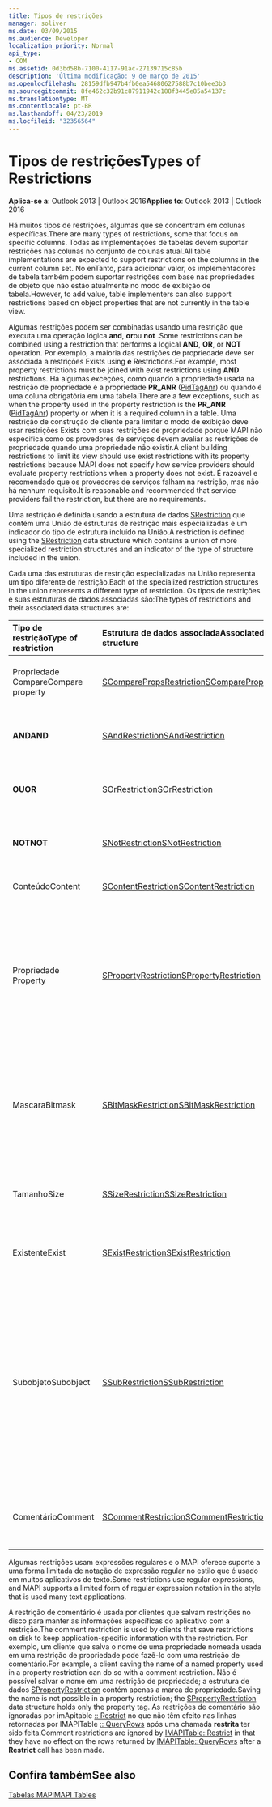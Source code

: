 ```yaml
---
title: Tipos de restrições
manager: soliver
ms.date: 03/09/2015
ms.audience: Developer
localization_priority: Normal
api_type:
- COM
ms.assetid: 0d3bd58b-7100-4117-91ac-27139715c85b
description: 'Última modificação: 9 de março de 2015'
ms.openlocfilehash: 28159dfb947b4fb0ea54680627588b7c10bee3b3
ms.sourcegitcommit: 8fe462c32b91c87911942c188f3445e85a54137c
ms.translationtype: MT
ms.contentlocale: pt-BR
ms.lasthandoff: 04/23/2019
ms.locfileid: "32356564"
---
```

# <a name="types-of-restrictions"></a><span data-ttu-id="97d37-103">Tipos de restrições</span><span class="sxs-lookup"><span data-stu-id="97d37-103">Types of Restrictions</span></span>

  
  
<span data-ttu-id="97d37-104">**Aplica-se a**: Outlook 2013 | Outlook 2016</span><span class="sxs-lookup"><span data-stu-id="97d37-104">**Applies to**: Outlook 2013 | Outlook 2016</span></span> 
  
<span data-ttu-id="97d37-105">Há muitos tipos de restrições, algumas que se concentram em colunas específicas.</span><span class="sxs-lookup"><span data-stu-id="97d37-105">There are many types of restrictions, some that focus on specific columns.</span></span> <span data-ttu-id="97d37-106">Todas as implementações de tabelas devem suportar restrições nas colunas no conjunto de colunas atual.</span><span class="sxs-lookup"><span data-stu-id="97d37-106">All table implementations are expected to support restrictions on the columns in the current column set.</span></span> <span data-ttu-id="97d37-107">No enTanto, para adicionar valor, os implementadores de tabela também podem suportar restrições com base nas propriedades de objeto que não estão atualmente no modo de exibição de tabela.</span><span class="sxs-lookup"><span data-stu-id="97d37-107">However, to add value, table implementers can also support restrictions based on object properties that are not currently in the table view.</span></span>
  
<span data-ttu-id="97d37-108">Algumas restrições podem ser combinadas usando uma restrição que executa uma operação lógica **and**, **or**ou **not** .</span><span class="sxs-lookup"><span data-stu-id="97d37-108">Some restrictions can be combined using a restriction that performs a logical **AND**, **OR**, or **NOT** operation.</span></span> <span data-ttu-id="97d37-109">Por exemplo, a maioria das restrições de propriedade deve ser associada a restrições Exists using **e** Restrictions.</span><span class="sxs-lookup"><span data-stu-id="97d37-109">For example, most property restrictions must be joined with exist restrictions using **AND** restrictions.</span></span> <span data-ttu-id="97d37-110">Há algumas exceções, como quando a propriedade usada na restrição de propriedade é a propriedade **PR_ANR** ([PidTagAnr](pidtaganr-canonical-property.md)) ou quando é uma coluna obrigatória em uma tabela.</span><span class="sxs-lookup"><span data-stu-id="97d37-110">There are a few exceptions, such as when the property used in the property restriction is the **PR_ANR** ([PidTagAnr](pidtaganr-canonical-property.md)) property or when it is a required column in a table.</span></span> <span data-ttu-id="97d37-111">Uma restrição de construção de cliente para limitar o modo de exibição deve usar restrições Exists com suas restrições de propriedade porque MAPI não especifica como os provedores de serviços devem avaliar as restrições de propriedade quando uma propriedade não existir.</span><span class="sxs-lookup"><span data-stu-id="97d37-111">A client building restrictions to limit its view should use exist restrictions with its property restrictions because MAPI does not specify how service providers should evaluate property restrictions when a property does not exist.</span></span> <span data-ttu-id="97d37-112">É razoável e recomendado que os provedores de serviços falham na restrição, mas não há nenhum requisito.</span><span class="sxs-lookup"><span data-stu-id="97d37-112">It is reasonable and recommended that service providers fail the restriction, but there are no requirements.</span></span> 
  
<span data-ttu-id="97d37-113">Uma restrição é definida usando a estrutura de dados [SRestriction](srestriction.md) que contém uma União de estruturas de restrição mais especializadas e um indicador do tipo de estrutura incluído na União.</span><span class="sxs-lookup"><span data-stu-id="97d37-113">A restriction is defined using the [SRestriction](srestriction.md) data structure which contains a union of more specialized restriction structures and an indicator of the type of structure included in the union.</span></span> 
  
<span data-ttu-id="97d37-114">Cada uma das estruturas de restrição especializadas na União representa um tipo diferente de restrição.</span><span class="sxs-lookup"><span data-stu-id="97d37-114">Each of the specialized restriction structures in the union represents a different type of restriction.</span></span> <span data-ttu-id="97d37-115">Os tipos de restrições e suas estruturas de dados associadas são:</span><span class="sxs-lookup"><span data-stu-id="97d37-115">The types of restrictions and their associated data structures are:</span></span>
  
|<span data-ttu-id="97d37-116">**Tipo de restrição**</span><span class="sxs-lookup"><span data-stu-id="97d37-116">**Type of restriction**</span></span>|<span data-ttu-id="97d37-117">**Estrutura de dados associada**</span><span class="sxs-lookup"><span data-stu-id="97d37-117">**Associated data structure**</span></span>|<span data-ttu-id="97d37-118">**Descrição**</span><span class="sxs-lookup"><span data-stu-id="97d37-118">**Description**</span></span>|
|:-----|:-----|:-----|
|<span data-ttu-id="97d37-119">Propriedade Compare</span><span class="sxs-lookup"><span data-stu-id="97d37-119">Compare property</span></span>  <br/> |[<span data-ttu-id="97d37-120">SComparePropsRestriction</span><span class="sxs-lookup"><span data-stu-id="97d37-120">SComparePropsRestriction</span></span>](scomparepropsrestriction.md) <br/> |<span data-ttu-id="97d37-121">Compara duas propriedades do mesmo tipo.</span><span class="sxs-lookup"><span data-stu-id="97d37-121">Compares two properties of the same type.</span></span>  <br/> |
|<span data-ttu-id="97d37-122">**AND**</span><span class="sxs-lookup"><span data-stu-id="97d37-122">**AND**</span></span> <br/> |[<span data-ttu-id="97d37-123">SAndRestriction</span><span class="sxs-lookup"><span data-stu-id="97d37-123">SAndRestriction</span></span>](sandrestriction.md) <br/> |<span data-ttu-id="97d37-124">Executa uma operação **e** lógica em duas ou mais restrições.</span><span class="sxs-lookup"><span data-stu-id="97d37-124">Performs a logical **AND** operation on two or more restrictions.</span></span>  <br/> |
|<span data-ttu-id="97d37-125">**OU**</span><span class="sxs-lookup"><span data-stu-id="97d37-125">**OR**</span></span> <br/> |[<span data-ttu-id="97d37-126">SOrRestriction</span><span class="sxs-lookup"><span data-stu-id="97d37-126">SOrRestriction</span></span>](sorrestriction.md) <br/> |<span data-ttu-id="97d37-127">Executa uma operação lógica **ou** em duas ou mais restrições.</span><span class="sxs-lookup"><span data-stu-id="97d37-127">Performs a logical **OR** operation on two or more restrictions.</span></span>  <br/> |
|<span data-ttu-id="97d37-128">**NOT**</span><span class="sxs-lookup"><span data-stu-id="97d37-128">**NOT**</span></span> <br/> |[<span data-ttu-id="97d37-129">SNotRestriction</span><span class="sxs-lookup"><span data-stu-id="97d37-129">SNotRestriction</span></span>](snotrestriction.md) <br/> |<span data-ttu-id="97d37-130">Executa uma operação **não** lógica em duas ou mais restrições.</span><span class="sxs-lookup"><span data-stu-id="97d37-130">Performs a logical **NOT** operation on two or more restrictions.</span></span>  <br/> |
|<span data-ttu-id="97d37-131">Conteúdo</span><span class="sxs-lookup"><span data-stu-id="97d37-131">Content</span></span>  <br/> |[<span data-ttu-id="97d37-132">SContentRestriction</span><span class="sxs-lookup"><span data-stu-id="97d37-132">SContentRestriction</span></span>](scontentrestriction.md) <br/> |<span data-ttu-id="97d37-133">Localiza dados especificados.</span><span class="sxs-lookup"><span data-stu-id="97d37-133">Locates specified data.</span></span>  <br/> |
|<span data-ttu-id="97d37-134">Propriedade	</span><span class="sxs-lookup"><span data-stu-id="97d37-134">Property</span></span>  <br/> |[<span data-ttu-id="97d37-135">SPropertyRestriction</span><span class="sxs-lookup"><span data-stu-id="97d37-135">SPropertyRestriction</span></span>](spropertyrestriction.md) <br/> |<span data-ttu-id="97d37-136">Especifica um determinado valor de propriedade como critérios de correspondência.</span><span class="sxs-lookup"><span data-stu-id="97d37-136">Specifies a particular property value as criteria for matching.</span></span> <span data-ttu-id="97d37-137">Pode ser usado, por exemplo, para pesquisar um determinado tipo de anexo.</span><span class="sxs-lookup"><span data-stu-id="97d37-137">Can be used, for example, to search for a particular type of attachment.</span></span>  <br/> |
|<span data-ttu-id="97d37-138">Mascara</span><span class="sxs-lookup"><span data-stu-id="97d37-138">Bitmask</span></span>  <br/> |[<span data-ttu-id="97d37-139">SBitMaskRestriction</span><span class="sxs-lookup"><span data-stu-id="97d37-139">SBitMaskRestriction</span></span>](sbitmaskrestriction.md) <br/> |<span data-ttu-id="97d37-140">Aplica um bitmask a uma propriedade PT_LONG, geralmente para determinar se determinados sinalizadores estão definidos.</span><span class="sxs-lookup"><span data-stu-id="97d37-140">Applies a bitmask to a PT_LONG property, typically to determine whether particular flags are set.</span></span>  <br/> |
|<span data-ttu-id="97d37-141">Tamanho</span><span class="sxs-lookup"><span data-stu-id="97d37-141">Size</span></span>  <br/> |[<span data-ttu-id="97d37-142">SSizeRestriction</span><span class="sxs-lookup"><span data-stu-id="97d37-142">SSizeRestriction</span></span>](ssizerestriction.md) <br/> |<span data-ttu-id="97d37-143">Testa o tamanho de uma propriedade usando operadores relacionais padrão.</span><span class="sxs-lookup"><span data-stu-id="97d37-143">Tests the size of a property using standard relational operators.</span></span>  <br/> |
|<span data-ttu-id="97d37-144">Existente</span><span class="sxs-lookup"><span data-stu-id="97d37-144">Exist</span></span>  <br/> |[<span data-ttu-id="97d37-145">SExistRestriction</span><span class="sxs-lookup"><span data-stu-id="97d37-145">SExistRestriction</span></span>](sexistrestriction.md) <br/> |<span data-ttu-id="97d37-146">Testa se um objeto tem um valor para uma propriedade.</span><span class="sxs-lookup"><span data-stu-id="97d37-146">Tests whether an object has a value for a property.</span></span>  <br/> |
|<span data-ttu-id="97d37-147">Subobjeto</span><span class="sxs-lookup"><span data-stu-id="97d37-147">Subobject</span></span>  <br/> |[<span data-ttu-id="97d37-148">SSubRestriction</span><span class="sxs-lookup"><span data-stu-id="97d37-148">SSubRestriction</span></span>](ssubrestriction.md) <br/> |<span data-ttu-id="97d37-149">Usada para pesquisar por subobjetos ou objetos que não podem ser acessados com um identificador de entrada, como destinatários e anexos.</span><span class="sxs-lookup"><span data-stu-id="97d37-149">Used for searching through subobjects, or objects that cannot be accessed with an entry identifier, such as recipients and attachments.</span></span> <span data-ttu-id="97d37-150">Pode ser usado, por exemplo, para procurar mensagens de um destinatário específico.</span><span class="sxs-lookup"><span data-stu-id="97d37-150">Can be used, for example, to look for messages for a particular recipient.</span></span>  <br/> |
|<span data-ttu-id="97d37-151">Comentário</span><span class="sxs-lookup"><span data-stu-id="97d37-151">Comment</span></span>  <br/> |[<span data-ttu-id="97d37-152">SCommentRestriction</span><span class="sxs-lookup"><span data-stu-id="97d37-152">SCommentRestriction</span></span>](scommentrestriction.md) <br/> |<span data-ttu-id="97d37-153">Associa um objeto com um conjunto de propriedades nomeadas.</span><span class="sxs-lookup"><span data-stu-id="97d37-153">Associates an object with a set of named properties.</span></span>  <br/> |
   
<span data-ttu-id="97d37-154">Algumas restrições usam expressões regulares e o MAPI oferece suporte a uma forma limitada de notação de expressão regular no estilo que é usado em muitos aplicativos de texto.</span><span class="sxs-lookup"><span data-stu-id="97d37-154">Some restrictions use regular expressions, and MAPI supports a limited form of regular expression notation in the style that is used many text applications.</span></span>
  
<span data-ttu-id="97d37-155">A restrição de comentário é usada por clientes que salvam restrições no disco para manter as informações específicas do aplicativo com a restrição.</span><span class="sxs-lookup"><span data-stu-id="97d37-155">The comment restriction is used by clients that save restrictions on disk to keep application-specific information with the restriction.</span></span> <span data-ttu-id="97d37-156">Por exemplo, um cliente que salva o nome de uma propriedade nomeada usada em uma restrição de propriedade pode fazê-lo com uma restrição de comentário.</span><span class="sxs-lookup"><span data-stu-id="97d37-156">For example, a client saving the name of a named property used in a property restriction can do so with a comment restriction.</span></span> <span data-ttu-id="97d37-157">Não é possível salvar o nome em uma restrição de propriedade; a estrutura de dados [SPropertyRestriction](spropertyrestriction.md) contém apenas a marca de propriedade.</span><span class="sxs-lookup"><span data-stu-id="97d37-157">Saving the name is not possible in a property restriction; the [SPropertyRestriction](spropertyrestriction.md) data structure holds only the property tag.</span></span> <span data-ttu-id="97d37-158">As restrições de comentário são ignoradas por imApitable [:: Restrict](imapitable-restrict.md) no que não têm efeito nas linhas retornadas por IMAPITable [:: QueryRows](imapitable-queryrows.md) após uma chamada **restrita** ter sido feita.</span><span class="sxs-lookup"><span data-stu-id="97d37-158">Comment restrictions are ignored by [IMAPITable::Restrict](imapitable-restrict.md) in that they have no effect on the rows returned by [IMAPITable::QueryRows](imapitable-queryrows.md) after a **Restrict** call has been made.</span></span> 
  
## <a name="see-also"></a><span data-ttu-id="97d37-159">Confira também</span><span class="sxs-lookup"><span data-stu-id="97d37-159">See also</span></span>



[<span data-ttu-id="97d37-160">Tabelas MAPI</span><span class="sxs-lookup"><span data-stu-id="97d37-160">MAPI Tables</span></span>](mapi-tables.md)

